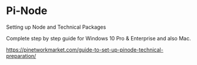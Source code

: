 # Pi-Node
Setting up Node and Technical Packages 

Complete step by step guide for Windows 10 Pro & Enterprise and also Mac.

https://pinetworkmarket.com/guide-to-set-up-pinode-technical-preparation/
